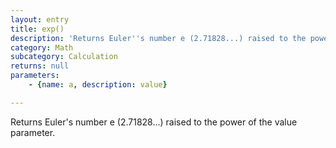```yaml
---
layout: entry
title: exp()
description: 'Returns Euler''s number e (2.71828...) raised to the power of the value parameter.'
category: Math
subcategory: Calculation
returns: null
parameters:
    - {name: a, description: value}

---
```

Returns Euler's number e (2.71828...) raised to the power of the value parameter.